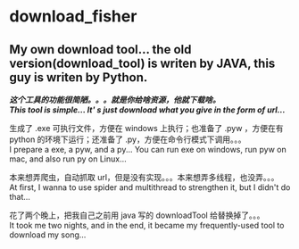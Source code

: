 # download_fisher
## My own download tool... the old version(download_tool) is writen by JAVA, this guy is writen by Python.

***这个工具的功能很简陋。。。就是你给啥资源，他就下载啥。***<br/>
***This tool is simple... It' s just download what you give in the form of url...***<br/>

生成了 .exe 可执行文件，方便在 windows 上执行；也准备了 .pyw ，方便在有 python 的环境下运行；还准备了 .py，方便在命令行模式下调用。。。<br/>
I prepare a exe, a pyw, and a py... You can run exe on windows, run pyw on mac, and also run py on Linux...<br/>

本来想弄爬虫，自动抓取 url，但是没有实现。。。本来想弄多线程，也没弄。。。<br/>
At first, I wanna to use spider and multithread to strengthen it, but I didn't do that...<br/>

花了两个晚上，把我自己之前用 java 写的 downloadTool 给替换掉了。。。<br/>
It took me two nights, and in the end, it became my frequently-used tool to download my song...<br/>
